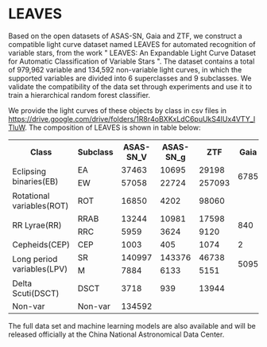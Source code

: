 # LEAVES
Based on the open datasets of ASAS-SN, Gaia and ZTF, we construct a compatible light curve dataset named LEAVES for automated recognition of variable stars, from the work " LEAVES: An Expandable Light Curve Dataset for Automatic Classification of Variable Stars ". The dataset contains a total of 979,962 variable and 134,592 non-variable light curves, in which the supported variables are divided into 6 superclasses and 9 subclasses. We validate the compatibility of the data set through experiments and use it to train a hierarchical random forest classifier. 


We provide the light curves of these objects by class in csv files in https://drive.google.com/drive/folders/1R8r4oBXKxLdC6puUkS4IUx4VTY_lTluW. The composition of LEAVES is shown in table below:

<table>
        <tr>
        <th>Class</th>
        <th>Subclass</th>
        <th>ASAS-SN_V</th>
        <th>ASAS-SN_g</th>
        <th>ZTF</th>
        <th>Gaia</th>
        <th>Total</th>
    </tr>
    <tr>
        <td rowspan="2">Eclipsing binaries(EB)</td>
        <td>EA</td>
        <td>37463</td>
        <td>10695</td>
        <td>29198</td>
        <td rowspan="2">6785</td>
        <td rowspan="2">421025</td>
    </tr>
    <tr>
        <td>EW</td>
        <td>57058</td>
        <td>22724</td>
        <td>257093</td>
    </tr>
    <tr>
        <td>Rotational variables(ROT)</td>
        <td>ROT</td>
        <td>16850</td>
        <td>4202</td>
        <td>98060</td>
        <td> </td>
        <td>119112</td>
    </tr>
    <tr>
        <td rowspan="2">RR Lyrae(RR)</td>
        <td>RRAB</td>
        <td>13244</td>
        <td>10981</td>
        <td>17598</td>
        <td rowspan="2">840</td>
        <td rowspan="2">61366</td>
    </tr>
    <tr>
        <td>RRC</td>
        <td>5959</td>
        <td>3624</td>
        <td>9120</td>
    </tr>
    <tr>
        <td>Cepheids(CEP)</td>
        <td>CEP</td>
        <td>1003</td>
        <td>405</td>
        <td>1074</td>
        <td>2</td>
        <td>2484</td>
    </tr>
    <tr>
        <td rowspan="2">Long period variables(LPV)</td>
        <td>SR</td>
        <td>140997</td>
        <td>143376</td>
        <td>46738</td>
        <td rowspan="2">5095</td>
        <td rowspan="2">355374</td>
    </tr>
    <tr>
        <td>M</td>
        <td>7884</td>
        <td>6133</td>
        <td>5151</td>
    </tr>
    <tr>
        <td>Delta Scuti(DSCT)</td>
        <td>DSCT</td>
        <td>3718</td>
        <td>939</td>
        <td>13944</td>
        <td> </td>
        <td>18601</td>
    </tr>
    <tr>
        <td>Non-var</td>
        <td>Non-var</td>
        <td>134592</td>
        <td> </td>
        <td> </td>
        <td> </td>
        <td>134592</td>
    </tr>
</table>

The full data set and machine learning models are also available and will be released officially at the China National Astronomical Data Center. 
